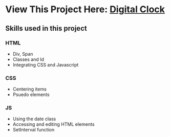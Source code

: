 # View This Project Here: [Digital Clock](https://vedanthkallakuri.github.io/main/DigitalClock/) 

## Skills used in this project

### HTML
- Div, Span
- Classes and Id
- Integrating CSS and Javascript

### CSS
- Centering items
- Psuedo elements

### JS
- Using the date class
- Accessing and editing HTML elements
- SetInterval function
